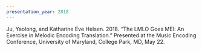 ```yaml
---
presentation_year: 2018
---
```

Ju, Yaolong, and Katharine Eve Helsen. 2018. “The LMLO Goes MEI: An Exercise in Melodic Encoding Translation.” Presented at the Music Encoding Conference, University of Maryland, College Park, MD, May 22.
